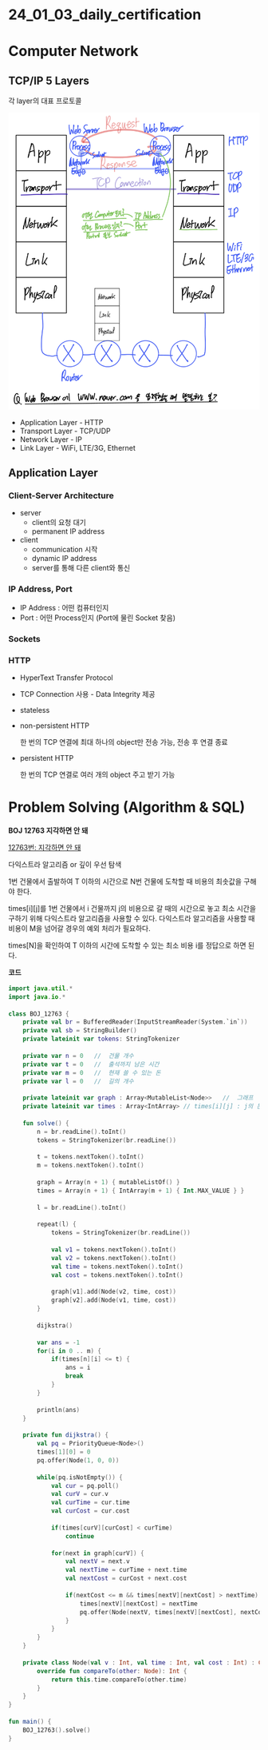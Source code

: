 # 24_01_03_daily_certification

# Computer Network

## TCP/IP 5 Layers

각 layer의 대표 프로토콜

![IMG_9A9AE4548417-1.jpeg](24_01_03_daily_certification%2010674ac5fedb4ca4bc47985d1481de40/IMG_9A9AE4548417-1.jpeg)

- Application Layer - HTTP
- Transport Layer - TCP/UDP
- Network Layer - IP
- Link Layer - WiFi, LTE/3G, Ethernet

## Application Layer

### Client-Server Architecture

- server
    - client의 요청 대기
    - permanent IP address
- client
    - communication 시작
    - dynamic IP address
    - server를 통해 다른 client와 통신

### IP Address, Port

- IP Address : 어떤 컴퓨터인지
- Port : 어떤 Process인지 (Port에 물린 Socket 찾음)

### Sockets

### HTTP

- HyperText Transfer Protocol
- TCP Connection 사용 - Data Integrity 제공
- stateless
- non-persistent HTTP
    
    한 번의 TCP 연결에 최대 하나의 object만 전송 가능, 전송 후 연결 종료
    
- persistent HTTP
    
    한 번의 TCP 연결로 여러 개의 object 주고 받기 가능
    

# Problem Solving (Algorithm & SQL)

**BOJ 12763 지각하면 안 돼**

[12763번: 지각하면 안 돼](https://www.acmicpc.net/problem/12763)

다익스트라 알고리즘 or 깊이 우선 탐색

1번 건물에서 출발하여 T 이하의 시간으로 N번 건물에 도착할 때 비용의 최솟값을 구해야 한다.

times[i][j]를 1번 건물에서 i 건물까지 j의 비용으로 갈 때의 시간으로 놓고 최소 시간을 구하기 위해 다익스트라 알고리즘을 사용할 수 있다. 다익스트라 알고리즘을 사용할 때 비용이 M을 넘어갈 경우의 예외 처리가 필요하다.

times[N]을 확인하여 T 이하의 시간에 도착할 수 있는 최소 비용 i를 정답으로 하면 된다.

**코드**

```kotlin
import java.util.*
import java.io.*

class BOJ_12763 {
    private val br = BufferedReader(InputStreamReader(System.`in`))
    private val sb = StringBuilder()
    private lateinit var tokens: StringTokenizer

    private var n = 0   //  건물 개수
    private var t = 0   //  출석까지 남은 시간
    private var m = 0   //  현재 쓸 수 있는 돈
    private var l = 0   //  길의 개수

    private lateinit var graph : Array<MutableList<Node>>   //  그래프
    private lateinit var times : Array<IntArray> // times[i][j] : j의 돈으로 1에서 i까지 가는데 걸리는 최소 시간

    fun solve() {
        n = br.readLine().toInt()
        tokens = StringTokenizer(br.readLine())

        t = tokens.nextToken().toInt()
        m = tokens.nextToken().toInt()

        graph = Array(n + 1) { mutableListOf() }
        times = Array(n + 1) { IntArray(m + 1) { Int.MAX_VALUE } }

        l = br.readLine().toInt()

        repeat(l) {
            tokens = StringTokenizer(br.readLine())

            val v1 = tokens.nextToken().toInt()
            val v2 = tokens.nextToken().toInt()
            val time = tokens.nextToken().toInt()
            val cost = tokens.nextToken().toInt()

            graph[v1].add(Node(v2, time, cost))
            graph[v2].add(Node(v1, time, cost))
        }

        dijkstra()

        var ans = -1
        for(i in 0 .. m) {
            if(times[n][i] <= t) {
                ans = i
                break
            }
        }

        println(ans)
    }

    private fun dijkstra() {
        val pq = PriorityQueue<Node>()
        times[1][0] = 0
        pq.offer(Node(1, 0, 0))

        while(pq.isNotEmpty()) {
            val cur = pq.poll()
            val curV = cur.v
            val curTime = cur.time
            val curCost = cur.cost

            if(times[curV][curCost] < curTime)
                continue

            for(next in graph[curV]) {
                val nextV = next.v
                val nextTime = curTime + next.time
                val nextCost = curCost + next.cost

                if(nextCost <= m && times[nextV][nextCost] > nextTime) {
                    times[nextV][nextCost] = nextTime
                    pq.offer(Node(nextV, times[nextV][nextCost], nextCost))
                }
            }
        }
    }

    private class Node(val v : Int, val time : Int, val cost : Int) : Comparable<Node> {
        override fun compareTo(other: Node): Int {
            return this.time.compareTo(other.time)
        }
    }
}

fun main() {
    BOJ_12763().solve()
}
```